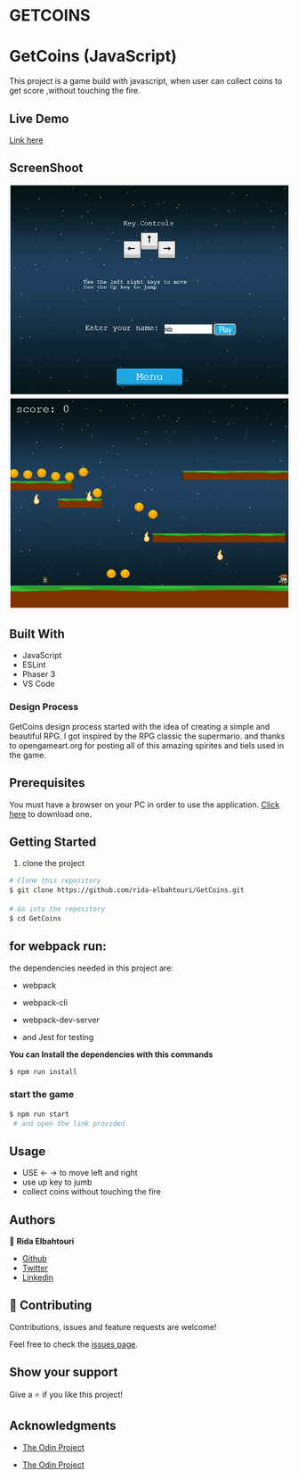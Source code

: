 # GETCOINS

# GetCoins (JavaScript)

This project is a game build with javascript, when user can collect coins to get score ,without touching the fire.

## Live Demo

[Link here](https://peaceful-aryabhata-69b861.netlify.app/)

## ScreenShoot

![screenshoot](dist/assets/images/screenshot1.PNG)
![screenshoot](dist/assets/images/screenshot2.PNG)

## Built With

- JavaScript
- ESLint
- Phaser 3
- VS Code

### Design Process

GetCoins design process started with the idea of creating a simple and beautiful RPG.  I got  inspired by  the RPG classic  the supermario. and thanks to opengameart.org  for posting all of this amazing spirites and tiels  used in the game.

## Prerequisites

You must have a browser on your PC in order to use the application. [Click here](https://www.mozilla.org/en-US/firefox/new/) to download one.

## Getting Started

1. clone the project

```bash
# Clone this repository
$ git clone https://github.com/rida-elbahtouri/GetCoins.git

# Go into the repository
$ cd GetCoins


```

## for webpack run:

the dependencies needed in this project are:

- webpack
- webpack-cli
- webpack-dev-server

- and Jest for testing

**You can Install the dependencies with this commands**

```bash
$ npm run install

```
### start the game
```bash 
$ npm run start
 # and open the link provided 
```
## Usage

- USE <-  -> to move left and right 
- use up key to jumb
- collect coins without touching the fire

## Authors

👤 **Rida Elbahtouri**

- [Github](https://github.com/rida-elbahtouri)
- [Twitter](https://twitter.com/RElbahtouri)
- [Linkedin](https://www.linkedin.com/in/rida-elbahtouri/)

## 🤝 Contributing

Contributions, issues and feature requests are welcome!

Feel free to check the <a href="https://github.com/rida-elbahtouri/WeatherApp/issues" target="_blank">issues page</a>.

## Show your support

Give a ⭐️ if you like this project!

## Acknowledgments

- <a href="https://www.theodinproject.com/" target="_blank">The Odin Project</a>

- <a href="https://www.opengameart.org" target="_blank">The Odin Project</a>